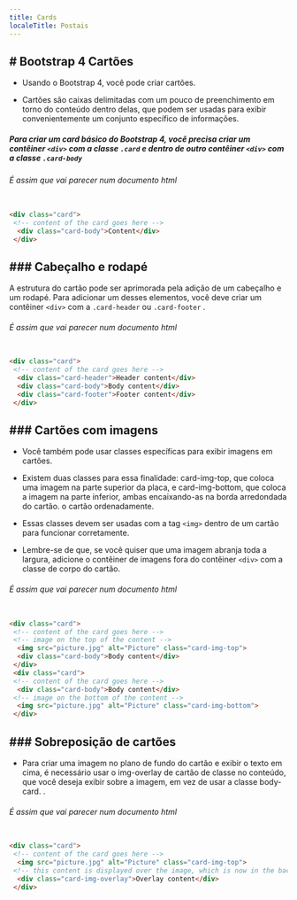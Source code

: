 ```yaml
---
title: Cards
localeTitle: Postais
---
```

## \# Bootstrap 4 Cartões

*   Usando o Bootstrap 4, você pode criar cartões.
    
*   Cartões são caixas delimitadas com um pouco de preenchimento em torno do conteúdo dentro delas, que podem ser usadas para exibir convenientemente um conjunto específico de informações.
    

##### Para criar um card básico do Bootstrap 4, você precisa criar um contêiner `<div>` com a classe `.card` e dentro de outro contêiner `<div>` com a classe `.card-body`

###### É assim que vai parecer num documento html

```html

<div class="card"> 
 <!-- content of the card goes here --> 
  <div class="card-body">Content</div> 
 </div> 
```

## \### Cabeçalho e rodapé

A estrutura do cartão pode ser aprimorada pela adição de um cabeçalho e um rodapé. Para adicionar um desses elementos, você deve criar um contêiner `<div>` com a `.card-header` ou `.card-footer` .

###### É assim que vai parecer num documento html

```html

<div class="card"> 
 <!-- content of the card goes here --> 
  <div class="card-header">Header content</div> 
  <div class="card-body">Body content</div> 
  <div class="card-footer">Footer content</div> 
 </div> 
```

## \### Cartões com imagens

*   Você também pode usar classes específicas para exibir imagens em cartões.
    
*   Existem duas classes para essa finalidade: card-img-top, que coloca uma imagem na parte superior da placa, e card-img-bottom, que coloca a imagem na parte inferior, ambas encaixando-as na borda arredondada do cartão. o cartão ordenadamente.
    
*   Essas classes devem ser usadas com a tag `<img>` dentro de um cartão para funcionar corretamente.
    
*   Lembre-se de que, se você quiser que uma imagem abranja toda a largura, adicione o contêiner de imagens fora do contêiner `<div>` com a classe de corpo do cartão.
    

###### É assim que vai parecer num documento html

```html

<div class="card"> 
 <!-- content of the card goes here --> 
 <!-- image on the top of the content --> 
  <img src="picture.jpg" alt="Picture" class="card-img-top"> 
  <div class="card-body">Body content</div> 
 </div> 
 <div class="card"> 
 <!-- content of the card goes here --> 
  <div class="card-body">Body content</div> 
 <!-- image on the bottom of the content --> 
  <img src="picture.jpg" alt="Picture" class="card-img-bottom"> 
 </div> 
```

## \### Sobreposição de cartões

*   Para criar uma imagem no plano de fundo do cartão e exibir o texto em cima, é necessário usar o img-overlay de cartão de classe no conteúdo, que você deseja exibir sobre a imagem, em vez de usar a classe body-card. .

###### É assim que vai parecer num documento html

```html

<div class="card"> 
 <!-- content of the card goes here --> 
  <img src="picture.jpg" alt="Picture" class="card-img-top"> 
 <!-- this content is displayed over the image, which is now in the background and covers the whole element --> 
  <div class="card-img-overlay">Overlay content</div> 
 </div> 

```
